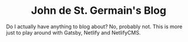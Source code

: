 <h1 align="center">
  John de St. Germain's Blog
</h1>

Do I actually have anything to blog about? No, probably not.  This is more just to play around with Gatsby, Netlify and NetlifyCMS.
